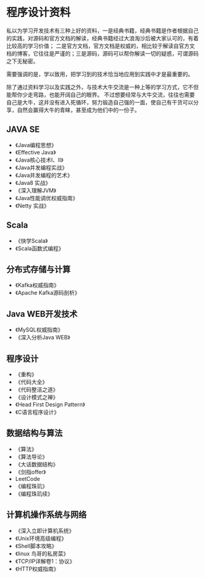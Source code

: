 # 程序设计资料

私以为学习开发技术有三种上好的资料，一是经典书籍，经典书籍是作者根据自己的实践，对源码和官方文档的解读，经典书籍经过大浪淘沙后被大家认可的，有着比较高的学习价值；
二是官方文档，官方文档是权威的，相比较于解读自官方文档的博客，它往往是严谨的；三是源码，源码可以帮你解读一切的疑惑，可谓源码之下无秘密。

需要强调的是，学以致用，把学习到的技术恰当地应用到实践中才是最重要的。

除了通过资料学习以及实践之外，与技术大牛交流是一种上等的学习方式，它不但能帮你少走弯路，也能开阔自己的眼界。
不过想要经常与大牛交流，往往也需要自己是大牛，这并没有进入死循环，努力锻造自己强的一面，使自己有干货可以分享，自然会赢得大牛的青睐，甚至成为他们中的一份子。


## JAVA SE
* 《Java编程思想》
* 《Effective Java》
* 《Java核心技术I、II》
* 《Java并发编程实战》
* 《Java并发编程的艺术》
* 《Java8 实战》
* 《深入理解JVM》
* 《Java性能调优权威指南》
* 《Netty 实战》


## Scala
* 《快学Scala》
* 《Scala函数式编程》


## 分布式存储与计算
* 《Kafka权威指南》
* 《Apache Kafka源码剖析》


## Java WEB开发技术
* 《MySQL权威指南》
* 《深入分析Java WEB》


## 程序设计
* 《重构》
* 《代码大全》
* 《代码整洁之道》
* 《设计模式之禅》
* 《Head First Design Pattern》
* 《C语言程序设计》


## 数据结构与算法
* 《算法》
* 《算法导论》
* 《大话数据结构》
* 《剑指offer》
*  LeetCode
* 《编程珠玑》
* 《编程珠玑续》


## 计算机操作系统与网络
* 《深入立即计算机系统》
* 《Unix环境高级编程》
* 《Shell脚本攻略》
* 《linux 鸟哥的私房菜》
* 《TCP/IP详解卷1：协议》
* 《HTTP权威指南》


